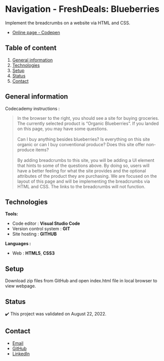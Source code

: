 # Navigation - FreshDeals: Blueberries

Implement the breadcrumbs on a website via HTML and CSS.
- [Online page - Codepen](https://codepen.io/ByronMike/pen/XWqoPox)

## Table of content
1. [General information](#General-information)
2. [Technologies](#Technologies)
3. [Setup](#Setup)
4. [Status](#Status)
5. [Contact](#Contact)

## General information

Codecademy instructions :
> In the browser to the right, you should see a site for buying groceries. The currently selected product is “Organic Blueberries”. If you landed on this page, you may have some questions. \
\
Can I buy anything besides blueberries? Is everything on this site organic or can I buy conventional produce? Does this site offer non-produce items? \
\
By adding breadcrumbs to this site, you will be adding a UI element that hints to some of the questions above. By doing so, users will have a better feeling for what the site provides and the optional attributes of the product they are purchasing. We are focused on the layout of this page and will be implementing the breadcrumbs via HTML and CSS. The links to the breadcrumbs will not function.

## Technologies
**Tools:**
 * Code editor : **Visual Studio Code**
 * Version control system : **GIT**
 * Site hosting : **GITHUB**
  
**Languages :**
 * Web : **HTML5**, **CSS3**
 
## Setup
Download zip files from GitHub and open index.html file in local browser to view webpage.

## Status
:heavy_check_mark: This project was validated on August 22, 2022.

## Contact
* [Email](mailto:auger.michaell@gmail.com)
* [GitHub](https://github.com/ByronMike)
* [LinkedIn](https://www.linkedin.com/in/auger-michael/)